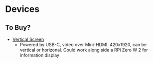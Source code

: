 # Devices

## To Buy?

- [Vertical Screen](https://online.nojima.co.jp/commodity/1/0479960021309/)
  - Powered by USB-C, video over Mini-HDMI. 420x1920, can be vertical or horizonal. Could work along side a RPi Zero W 2 for information display
